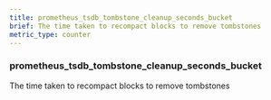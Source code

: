 ```yaml
---
title: prometheus_tsdb_tombstone_cleanup_seconds_bucket
brief: The time taken to recompact blocks to remove tombstones
metric_type: counter
---
```

### prometheus_tsdb_tombstone_cleanup_seconds_bucket

The time taken to recompact blocks to remove tombstones